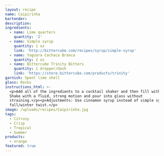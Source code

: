 ```yaml
---
layout: recipe
name: Caipirinha
bartender:
description:
ingredients:
  - name: Lime quarters
    quantity: '2'
  - name: Simple syrup
    quantity: 1 oz
    link: 'http://bittercube.com/recipes/syrup/simple-syrup'
  - name: Yaguara Cachaca Branca
    quantity: 2 oz
  - name: Bittercube Trinity Bitters
    quantity: 1 dropper/dash
    link: 'https://store.bittercube.com/products/trinity'
garnish: Spent lime shell
glass: Rocks
instructions_html: >-
  <p>Add all of the ingredients to a cocktail shaker and then fill with ice.
  Shake with a fluid, strong motion and pour into glass without
  straining.</p><p>Adjustments: Use cinnamon syrup instead of simple syrup for a
  fall/winter twist.</p>
image: /uploads/recipes/Caipirinha.jpg
tags:
  - Citrusy
  - Crisp
  - Tropical
  - Summer
products:
  - orange
featured: true
---
```


